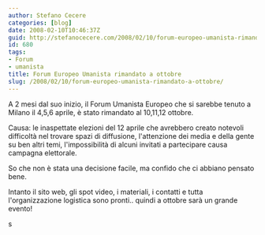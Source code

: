 ```yaml
---
author: Stefano Cecere
categories: [blog]
date: 2008-02-10T10:46:37Z
guid: http://stefanocecere.com/2008/02/10/forum-europeo-umanista-rimandato-a-ottobre/
id: 680
tags:
- Forum
- umanista
title: Forum Europeo Umanista rimandato a ottobre
slug: /2008/02/10/forum-europeo-umanista-rimandato-a-ottobre/
---
```


A 2 mesi dal suo inizio, il Forum Umanista Europeo che si sarebbe tenuto a Milano il 4,5,6 aprile, è stato rimandato al 10,11,12 ottobre.
  
Causa: le inaspettate elezioni del 12 aprile che avrebbero creato notevoli difficoltà nel trovare spazi di diffusione, l'attenzione dei media e della gente su ben altri temi, l'impossibilità di alcuni invitati a partecipare causa campagna elettorale.

So che non è stata una decisione facile, ma confido che ci abbiano pensato bene.
  
Intanto il sito web, gli spot video, i materiali, i contatti e tutta l'organizzazione logistica sono pronti.. quindi a ottobre sarà un grande evento!

s